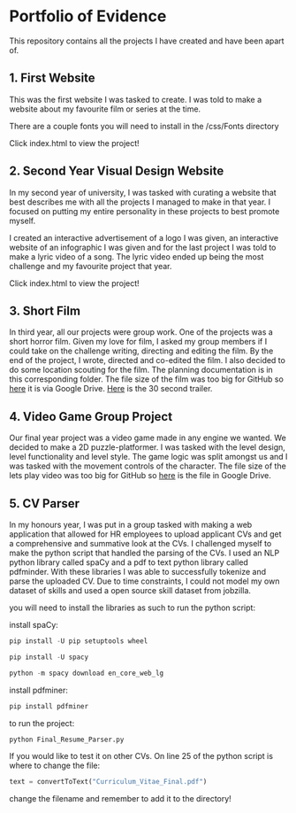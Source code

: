 # Portfolio of Evidence

This repository contains all the projects I have created and have been apart of.

## 1. First Website

This was the first website I was tasked to create. I was told to make a website about my favourite film or series at the time. 

There are a couple fonts you will need to install in the /css/Fonts directory

Click index.html to view the project!

## 2. Second Year Visual Design Website

In my second year of university, I was tasked with curating a website that best describes me with all the projects I managed to make in that year. I focused on putting my entire personality in these projects to best promote myself.

I created an interactive advertisement of a logo I was given, an interactive website of an infographic I was given and for the last project I was told to make a lyric video of a song. The lyric video ended up being the most challenge and my favourite project that year.

Click index.html to view the project!

## 3. Short Film

In third year, all our projects were group work. One of the projects was a short horror film. Given my love for film, I asked my group members if I could take on the challenge writing, directing and editing the film. By the end of the project, I wrote, directed and co-edited the film. I also decided to do some location scouting for the film. The planning documentation is in this corresponding folder. The file size of the film was too big for GitHub so [here](https://drive.google.com/file/d/1MBurvi5lTWvHKvxLrh2Ugtc4rBtpvCkw/view?usp=sharing) it is via Google Drive. [Here](https://drive.google.com/file/d/1SoDf7LpXRIdO9UJSJKe02va2LssMYfxC/view?usp=sharing) is the 30 second trailer.

## 4. Video Game Group Project
Our final year project was a video game made in any engine we wanted. We decided to make a 2D puzzle-platformer. I was tasked with the level design, level functionality and level style. The game logic was split amongst us and I was tasked with the movement controls of the character. The file size of the lets play video was too big for GitHub so [here](https://drive.google.com/file/d/1cQVaDpJBP-PaC3ulgq9h71l1dTv7YjJk/view?usp=sharing) is the file in Google Drive.

## 5. CV Parser
In my honours year, I was put in a group tasked with making a web application that allowed for HR employees to upload applicant CVs and get a comprehensive and summative look at the CVs. I challenged myself to make the python script that handled the parsing of the CVs. I used an NLP python library called spaCy and a pdf to text python library called pdfminder. With these libraries I was able to successfully tokenize and parse the uploaded CV. Due to time constraints, I could not model my own dataset of skills and used a open source skill dataset from jobzilla. 

you will need to install the libraries as such to run the python script:

install spaCy:
```powershell
pip install -U pip setuptools wheel
```
```powershell
pip install -U spacy
```
```powershell
python -m spacy download en_core_web_lg
```
install pdfminer:
```powershell
pip install pdfminer
```

to run the project:

```python
python Final_Resume_Parser.py
```

If you would like to test it on other CVs. On line 25 of the python script is where to change the file:
```python
text = convertToText("Curriculum_Vitae_Final.pdf")
```
change the filename and remember to add it to the directory!
